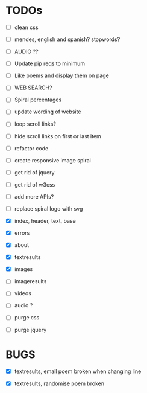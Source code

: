 # TODOs

- [ ] clean css
- [ ] mendes, english and spanish? stopwords?
- [ ] AUDIO ??
- [ ] Update pip reqs to minimum
- [ ] Like poems and display them on page
- [ ] WEB SEARCH?
- [ ] Spiral percentages
- [ ] update wording of website
- [ ] loop scroll links?
- [ ] hide scroll links on first or last item
- [ ] refactor code
- [ ] create responsive image spiral
- [ ] get rid of jquery
- [ ] get rid of w3css
- [ ] add more APIs?
- [ ] replace spiral logo with svg



- [x] index, header, text, base
- [x] errors
- [x] about
- [x] textresults
- [x] images
- [ ] imageresults
- [ ] videos
- [ ] audio ?

- [ ] purge css
- [ ] purge jquery






# BUGS

- [x] textresults, email poem broken when changing line
- [x] textresults, randomise poem broken



